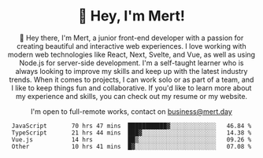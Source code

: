<div align="center">
  <h1 align="center">👋 Hey, I'm Mert! </h1>
<p>
 🎉 Hey there, I'm Mert, a junior front-end developer with a passion for creating beautiful and interactive web experiences. I love working with modern web technologies like React, Next, Svelte, and Vue, as well as using Node.js for server-side development. I'm a self-taught learner who is always looking to improve my skills and keep up with the latest industry trends. When it comes to projects, I can work solo or as part of a team, and I like to keep things fun and collaborative. If you'd like to learn more about my experience and skills, you can check out my resume or my website.
</p>

  I'm open to full-remote works, contact on [business@mert.day](mailto:business@mert.day) 
  
<!--START_SECTION:waka-->

```text
JavaScript       70 hrs 47 mins  ███████████▓░░░░░░░░░░░░░   46.84 %
TypeScript       21 hrs 44 mins  ███▓░░░░░░░░░░░░░░░░░░░░░   14.38 %
Vue.js           14 hrs          ██▒░░░░░░░░░░░░░░░░░░░░░░   09.26 %
Other            10 hrs 41 mins  █▓░░░░░░░░░░░░░░░░░░░░░░░   07.08 %
```

<!--END_SECTION:waka-->

<!--
I inspired from https://github.com/noirrs
You can check his page too!

Mert Doğu - Front-end Developer - mert.day
--> 
